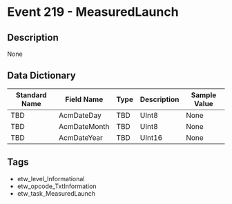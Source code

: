 # Event 219 - MeasuredLaunch

## Description
None

## Data Dictionary
|Standard Name|Field Name|Type|Description|Sample Value|
|---|---|---|---|---|
|TBD|AcmDateDay|TBD|UInt8|None|None|
|TBD|AcmDateMonth|TBD|UInt8|None|None|
|TBD|AcmDateYear|TBD|UInt16|None|None|

## Tags
* etw_level_Informational
* etw_opcode_TxtInformation
* etw_task_MeasuredLaunch